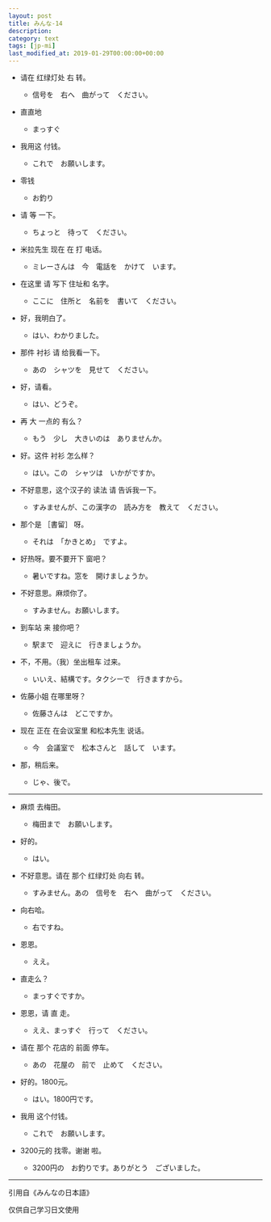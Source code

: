 ```yaml
---
layout: post
title: みんな-14
description:
category: text
tags: [jp-mi]
last_modified_at: 2019-01-29T00:00:00+00:00
---
```


- 请在 红绿灯处 右 转。

    - 信号を　右へ　曲がって　ください。

- 直直地

    - まっすぐ

- 我用这 付钱。

    - これで　お願いします。

- 零钱

    - お釣り

- 请 等 一下。

    - ちょっと　待って　ください。

- 米拉先生 现在 在 打 电话。

    - ミレーさんは　今　電話を　かけて　います。

- 在这里 请 写下 住址和 名字。

    - ここに　住所と　名前を　書いて　ください。

- 好，我明白了。

    - はい、わかりました。

- 那件 衬衫 请 给我看一下。

    - あの　シャツを　見せて　ください。

- 好，请看。

    - はい、どうぞ。

- 再 大 一点的 有么？

    - もう　少し　大きいのは　ありませんか。

- 好。这件 衬衫 怎么样？

    - はい。この　シャツは　いかがですか。

- 不好意思，这个汉子的 读法 请 告诉我一下。

    - すみませんが、この漢字の　読み方を　教えて　ください。

- 那个是 ［書留］ 呀。

    - それは　「かきとめ」　ですよ。

- 好热呀。要不要开下 窗吧？

    - 暑いですね。窓を　開けましょうか。

- 不好意思。麻烦你了。

    - すみません。お願いします。

- 到车站 来 接你吧？

    - 駅まで　迎えに　行きましょうか。

- 不，不用。（我）坐出租车 过来。

    - いいえ、結構です。タクシーで　行きますから。

- 佐藤小姐 在哪里呀？

    - 佐藤さんは　どこですか。

- 现在 正在 在会议室里 和松本先生 说话。

    - 今　会議室で　松本さんと　話して　います。

- 那，稍后来。

    - じゃ、後で。

<hr>

- 麻烦 去梅田。

    - 梅田まで　お願いします。


- 好的。

    - はい。


- 不好意思。请在 那个 红绿灯处 向右 转。

    - すみません。あの　信号を　右へ　曲がって　ください。


- 向右哈。

    - 右ですね。


- 恩恩。

    - ええ。


- 直走么？

    - まっすぐですか。


- 恩恩，请 直 走。

    - ええ、まっすぐ　行って　ください。


- 请在 那个 花店的 前面 停车。

    - あの　花屋の　前で　止めて　ください。


- 好的。1800元。

    - はい。1800円です。


- 我用 这个付钱。

    - これで　お願いします。


- 3200元的 找零。谢谢 啦。

    - 3200円の　お釣りです。ありがとう　ございました。


<hr>

引用自《みんなの日本語》

仅供自己学习日文使用
